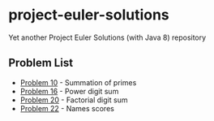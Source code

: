 # project-euler-solutions
Yet another Project Euler Solutions (with Java 8) repository

## Problem List
* [Problem 10](https://github.com/OguzOzkeroglu/project-euler-solutions/blob/master/src/main/java/com/foo/projecteuler/Problem10.java) - Summation of primes
* [Problem 16](https://github.com/OguzOzkeroglu/project-euler-solutions/blob/master/src/main/java/com/foo/projecteuler/Problem16.java) - Power digit sum
* [Problem 20](https://github.com/OguzOzkeroglu/project-euler-solutions/blob/master/src/main/java/com/foo/projecteuler/Problem20.java) - Factorial digit sum
* [Problem 22](https://github.com/OguzOzkeroglu/project-euler-solutions/blob/master/src/main/java/com/foo/projecteuler/Problem22.java) - Names scores

